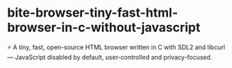 # bite-browser-tiny-fast-html-browser-in-c-without-javascript
⚡ A tiny, fast, open-source HTML browser written in C with SDL2 and libcurl — JavaScript disabled by default, user-controlled and privacy-focused.
